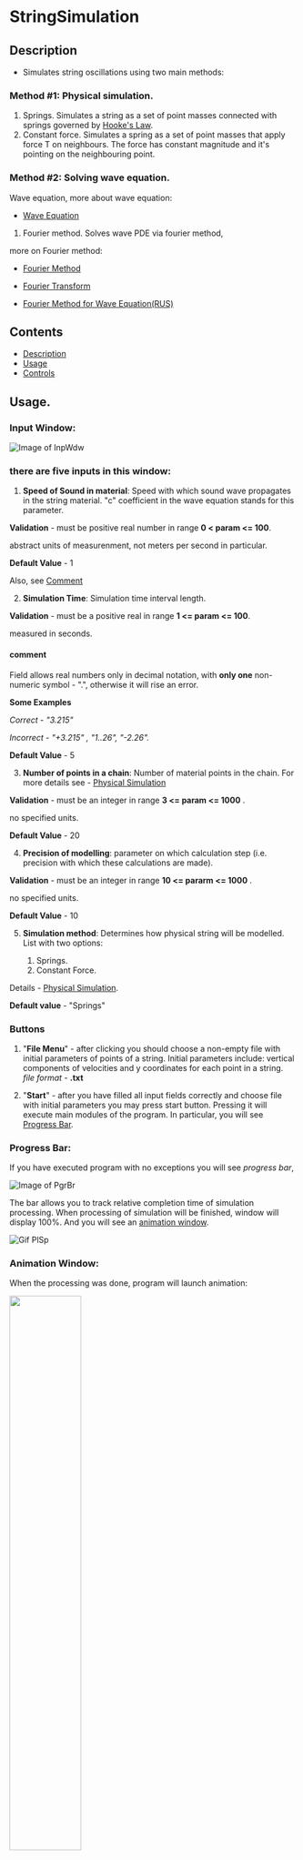 # StringSimulation

## Description
* Simulates string oscillations using two main methods:

### Method #1: Physical simulation.
1. Springs.
Simulates a string as a set of point masses connected with springs governed by [Hooke's Law](https://en.wikipedia.org/wiki/Hooke%27s_law).
2. Constant force.
Simulates a spring as a set of point masses that apply force T on neighbours. The force has constant magnitude and it's pointing on the neighbouring point.

### Method #2: Solving wave equation.
Wave equation, more about wave equation:

+ [Wave Equation](https://en.wikipedia.org/wiki/Wave_equation)

1. Fourier method.
Solves wave PDE via fourier method, 

more on Fourier method:

+ [Fourier Method](https://www.roe.ac.uk/japwww/teaching/fourier/fourier_lectures_part5.pdf)

+ [Fourier Transform](https://en.wikipedia.org/wiki/Fourier_transform)

+ [Fourier Method for Wave Equation(RUS)](http://window.edu.ru/resource/137/47137/files/sssu081.pdf)



## Contents
- [Description](#description)
- [Usage](#usage)
- [Controls](#other-keyboard-controls)




## Usage.

### **Input Window**:


![Image of InpWdw](https://github.com/AlexGameTester/StringSimulation/blob/master/images%20for%20readme/InputWdw.png)



### there are five inputs in this window:

1. **Speed of Sound in material**: Speed with which sound wave propagates in the string material. 
"c" coefficient in the wave equation stands for this parameter.

**Validation** - must be positive real number in range  **0 < param <= 100**.

abstract units of measurenment, not meters per second in particular.

**Default Value** - 1

Also, see [Comment](#comment)


2. **Simulation Time**: Simulation time interval length. 

**Validation** - must be a positive real in range  **1 <= param <= 100**.

measured in seconds.

#### comment 
Field allows real numbers only in decimal notation, with **only one** non-numeric symbol - ".", otherwise it will rise an error.

**Some Examples**

*Correct* - *"3.215"*

*Incorrect* - *"+3.215" , "1..26", "-2.26".*

**Default Value** - 5


3. **Number of points in a chain**: Number of material points in the chain. For more details see - [Physical Simulation](#description)

**Validation** - must be an integer in range  **3 <= param <= 1000** .

no specified units. 

**Default Value** - 20


4. **Precision of modelling**: parameter on which calculation step (i.e. precision with which these calculations are made).

**Validation** - must be an integer in range  **10 <= pararm <= 1000** .

no specified units.

**Default Value** - 10


5. **Simulation method**: Determines how physical string will be modelled. List with two options:
  
    1. Springs.
    2. Constant Force.

Details - [Physical Simulation](#description).

**Default value** - "Springs"

### Buttons ###

1. "**File Menu**" - after clicking you should choose a non-empty file with initial parameters of points of a string. Initial parameters include:
vertical components of velocities and y coordinates for each point in a string.
*file format* - **.txt**

2. "**Start**" - after you have filled all input fields correctly and choose file with initial parameters you may press start button. 
Pressing it will execute main modules of the program. In particular, you will see [Progress Bar](#progress-bar).


### **Progress Bar**:


If you have executed program with no exceptions you will see *progress bar*, 

![Image of PgrBr](https://github.com/AlexGameTester/StringSimulation/blob/master/images%20for%20readme/Безымянный.png)

The bar allows you to track relative completion time of simulation processing. 
When processing of simulation will be finished, window will display 100%. And you will see an [animation window](#animation-window).

![Gif PlSp](https://github.com/AlexGameTester/StringSimulation/blob/master/images%20for%20readme/gif2.gif)

### **Animation Window**:
When the processing was done, program will launch animation:

<img width=50% height=50% class="animated-gif" src="https://github.com/AlexGameTester/StringSimulation/blob/master/images%20for%20readme/Window1.png">


Besides animation itself - red points which represented the string, there is a playback bar:

<p><img width=50% height=50% src="https://github.com/AlexGameTester/StringSimulation/blob/master/images%20for%20readme/Window3.png"></p>

With two parameters:

1.[Simulation Time](#usage)

2.[Playback Speed](#usage)

Which supports player functionality,

For example: pressing **left** or **right button** 
<img width=5% height=5% src="https://github.com/AlexGameTester/StringSimulation/blob/master/images%20for%20readme/keyboard_key_right.png"> 
you may move forward or backward in animation playback:

<img width=40% height=40% class="animated-gif" src="https://github.com/AlexGameTester/StringSimulation/blob/master/images%20for%20readme/ezgif.com-video-to-gif.gif">

### Other Keyboard Controls ###

+ To control playback speed press **down** or **up button** - <img width=5% height=5% src="https://github.com/AlexGameTester/StringSimulation/blob/master/images%20for%20readme/keyboard_key_up.png"> 




![Gif PlSp2](https://github.com/AlexGameTester/StringSimulation/blob/master/images%20for%20readme/gif3.gif)


+ To **pause or resume** animation playback press <img width=5% height=5% src="https://github.com/AlexGameTester/StringSimulation/blob/master/images%20for%20readme/загруженное.png"> 

+ To **reset** playback press <img width=5% height=5% src="https://github.com/AlexGameTester/StringSimulation/blob/master/images%20for%20readme/4.jpg">

+ To **set** playback speed to *1* press <img width=5% height=5% src="https://github.com/AlexGameTester/StringSimulation/blob/master/images%20for%20readme/загруженное.jpg">

+ To **Exit** playback animation press <img width=5% height=5% src="https://github.com/AlexGameTester/StringSimulation/blob/master/images%20for%20readme/kissclipart-esc-keyboard-button-clipart-computer-keyboard-esc-836a93420436eb0a.png">
